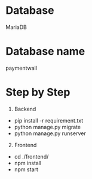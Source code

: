 # Database
MariaDB 

# Database name
paymentwall

# Step by Step

1. Backend
- pip install -r requirement.txt
- python manage.py migrate
- python manage.py runserver

2. Frontend
- cd ./frontend/
- npm install 
- npm start
